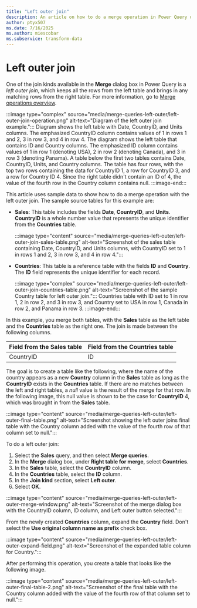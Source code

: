 ```yaml
---
title: "Left outer join"
description: An article on how to do a merge operation in Power Query using the left outer join kind. 
author: ptyx507
ms.date: 7/16/2025
ms.author: miescobar
ms.subservice: transform-data
---
```


# Left outer join

One of the join kinds available in the **Merge** dialog box in Power Query is a *left outer join*, which keeps all the rows from the left table and brings in any matching rows from the right table. For more information, go to [Merge operations overview](merge-queries-overview.md).

:::image type="complex" source="media/merge-queries-left-outer/left-outer-join-operation.png" alt-text="Diagram of the left outer join example.":::
   Diagram shows the left table with Date, CountryID, and Units columns. The emphasized CountryID column contains values of 1 in rows 1 and 2, 3 in row 3, and 4 in row 4. The diagram shows the left table that contains ID and Country columns. The emphasized ID column contains values of 1 in row 1 (denoting USA), 2 in row 2 (denoting Canada), and 3 in row 3 (denoting Panama). A table below the first two tables contains Date, CountryID, Units, and Country columns. The table has four rows, with the top two rows containing the data for CountryID 1, a row for CountryID 3, and a row for Country ID 4. Since the right table didn't contain an ID of 4, the value of the fourth row in the Country column contains null.
   :::image-end:::

This article uses sample data to show how to do a merge operation with the left outer join. The sample source tables for this example are:

* **Sales**: This table includes the fields **Date**, **CountryID**, and **Units**. **CountryID** is a whole number value that represents the unique identifier from the **Countries** table.

  :::image type="content" source="media/merge-queries-left-outer/left-outer-join-sales-table.png" alt-text="Screenshot of the sales table containing Date, CountryID, and Units columns, with CountryID set to 1 in rows 1 and 2, 3 in row 3, and 4 in row 4.":::

* **Countries**: This table is a reference table with the fields **ID** and **Country**. The **ID** field represents the unique identifier for each record.

   :::image type="complex" source="media/merge-queries-left-outer/left-outer-join-countries-table.png" alt-text="Screenshot of the sample Country table for left outer join.":::
      Countries table with ID set to 1 in row 1, 2 in row 2, and 3 in row 3, and Country set to USA in row 1, Canada in row 2, and Panama in row 3.
   :::image-end:::

In this example, you merge both tables, with the **Sales** table as the left table and the **Countries** table as the right one. The join is made between the following columns.

|Field from the Sales table| Field from the Countries table|
|-----------|------------------|
|CountryID|ID|

The goal is to create a table like the following, where the name of the country appears as a new **Country** column in the **Sales** table as long as the **CountryID** exists in the **Countries** table. If there are no matches between the left and right tables, a *null* value is the result of the merge for that row. In the following image, this null value is shown to be the case for **CountryID** 4, which was brought in from the **Sales** table.

:::image type="content" source="media/merge-queries-left-outer/left-outer-final-table.png" alt-text="Screenshot showing the left outer joins final table with the Country column added with the value of the fourth row of that column set to null.":::

To do a left outer join:

1. Select the **Sales** query, and then select **Merge queries**.
2. In the **Merge** dialog box, under **Right table for merge**, select **Countries**.
3. In the **Sales** table, select the **CountryID** column.
4. In the **Countries** table, select the **ID** column.
5. In the **Join kind** section, select **Left outer**.
6. Select **OK**.

:::image type="content" source="media/merge-queries-left-outer/left-outer-merge-window.png" alt-text="Screenshot of the merge dialog box with the CountryID column, ID column, and Left outer button selected.":::

From the newly created **Countries** column, expand the **Country** field. Don't select the **Use original column name as prefix** check box.

:::image type="content" source="media/merge-queries-left-outer/left-outer-expand-field.png" alt-text="Screenshot of the expanded table column for Country.":::

After performing this operation, you create a table that looks like the following image.

:::image type="content" source="media/merge-queries-left-outer/left-outer-final-table-2.png" alt-text="Screenshot of the final table with the Country column added with the value of the fourth row of that column set to null.":::
